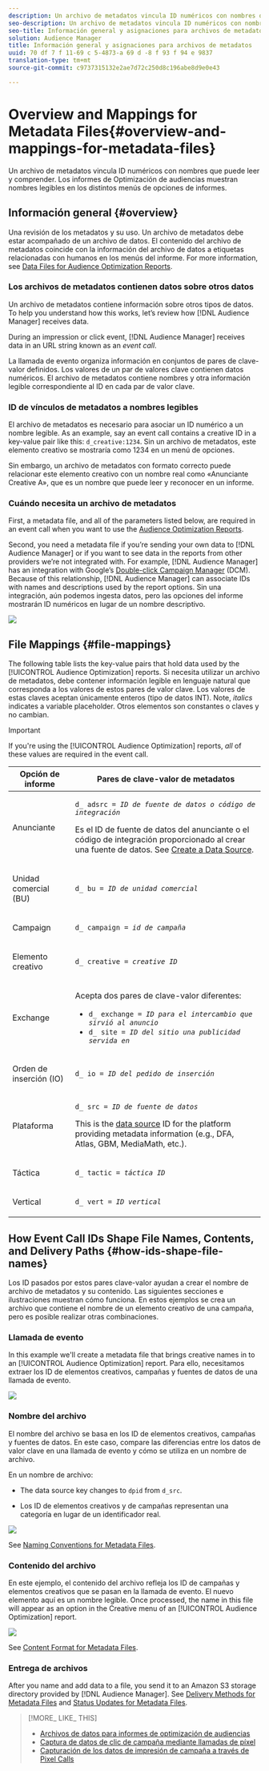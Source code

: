 ```yaml
---
description: Un archivo de metadatos vincula ID numéricos con nombres que puede leer y comprender. Los informes de Optimización de audiencias muestran nombres legibles en los distintos menús de opciones de informes.
seo-description: Un archivo de metadatos vincula ID numéricos con nombres que puede leer y comprender. Los informes de Optimización de audiencias muestran nombres legibles en los distintos menús de opciones de informes.
seo-title: Información general y asignaciones para archivos de metadatos
solution: Audience Manager
title: Información general y asignaciones para archivos de metadatos
uuid: 70 df 7 f 11-69 c 5-4873-a 69 d -8 f 93 f 94 e 9837
translation-type: tm+mt
source-git-commit: c9737315132e2ae7d72c250d8c196abe8d9e0e43

---
```



# Overview and Mappings for Metadata Files{#overview-and-mappings-for-metadata-files}

Un archivo de metadatos vincula ID numéricos con nombres que puede leer y comprender. Los informes de Optimización de audiencias muestran nombres legibles en los distintos menús de opciones de informes.

## Información general {#overview}

Una revisión de los metadatos y su uso. Un archivo de metadatos debe estar acompañado de un archivo de datos. El contenido del archivo de metadatos coincide con la información del archivo de datos a etiquetas relacionadas con humanos en los menús del informe. For more information, see [Data Files for Audience Optimization Reports](../../../reporting/audience-optimization-reports/metadata-files-intro/datafiles-intro.md).

### Los archivos de metadatos contienen datos sobre otros datos

Un archivo de metadatos contiene información sobre otros tipos de datos. To help you understand how this works, let’s review how [!DNL Audience Manager] receives data.

During an impression or click event, [!DNL Audience Manager] receives data in an URL string known as an *event call*.

La llamada de evento organiza información en conjuntos de pares de clave-valor definidos. Los valores de un par de valores clave contienen datos numéricos. El archivo de metadatos contiene nombres y otra información legible correspondiente al ID en cada par de valor clave.

### ID de vínculos de metadatos a nombres legibles

El archivo de metadatos es necesario para asociar un ID numérico a un nombre legible. As an example, say an event call contains a creative ID in a key-value pair like this: `d_creative:1234`. Sin un archivo de metadatos, este elemento creativo se mostraría como 1234 en un menú de opciones.

Sin embargo, un archivo de metadatos con formato correcto puede relacionar este elemento creativo con un nombre real como «Anunciante Creative A», que es un nombre que puede leer y reconocer en un informe.

### Cuándo necesita un archivo de metadatos

First, a metadata file, and all of the parameters listed below, are required in an event call when you want to use the [Audience Optimization Reports](../../../reporting/audience-optimization-reports/audience-optimization-reports.md).

Second, you need a metadata file if you’re sending your own data to [!DNL Audience Manager] or if you want to see data in the reports from other providers we’re not integrated with. For example, [!DNL Audience Manager] has an integration with Google’s [Double-click Campaign Manager](../../../reporting/audience-optimization-reports/aor-advertisers/import-dcm.md) (DCM). Because of this relationship, [!DNL Audience Manager] can associate IDs with names and descriptions used by the report options. Sin una integración, aún podemos ingesta datos, pero las opciones del informe mostrarán ID numéricos en lugar de un nombre descriptivo.

![](assets/metadata_menu.png)

## File Mappings {#file-mappings}

The following table lists the key-value pairs that hold data used by the [!UICONTROL Audience Optimization] reports. Si necesita utilizar un archivo de metadatos, debe contener información legible en lenguaje natural que corresponda a los valores de estos pares de valor clave. Los valores de estas claves aceptan únicamente enteros (tipo de datos INT). Note, *italics* indicates a variable placeholder. Otros elementos son constantes o claves y no cambian.

>[!IMPORTANT]
>
>If you&#39;re using the [!UICONTROL Audience Optimization] reports, *all* of these values are required in the event call.

<table id="table_B2C8C493080E449CA71C4EF07D9476BD"> 
 <thead> 
  <tr> 
   <th colname="col1" class="entry"> Opción de informe </th> 
   <th colname="col2" class="entry"> Pares de clave-valor de metadatos </th> 
  </tr> 
 </thead>
 <tbody> 
  <tr> 
   <td colname="col1"> <p>Anunciante </p> </td> 
   <td colname="col2"> <p> <code>d_ adsrc = <i>ID de fuente de datos o código de integración</i></code> </p> <p>Es el ID de fuente de datos del anunciante o el código de integración proporcionado al crear una fuente de datos. See <a href="../../../features/manage-datasources.md#create-data-source"> Create a Data Source</a>. </p> </td> 
  </tr> 
  <tr> 
   <td colname="col1"> <p>Unidad comercial (BU) </p> </td> 
   <td colname="col2"> <p> <code>d_ bu = <i>ID de unidad comercial</i></code> </p> </td> 
  </tr> 
  <tr> 
   <td colname="col1"> <p>Campaign </p> </td> 
   <td colname="col2"> <p> <code>d_ campaign = <i>id de campaña</i></code> </p> </td> 
  </tr> 
  <tr> 
   <td colname="col1"> <p>Elemento creativo </p> </td> 
   <td colname="col2"> <p> <code>d_ creative = <i>creative ID</i></code> </p> </td> 
  </tr> 
  <tr> 
   <td colname="col1"> <p>Exchange </p> </td> 
   <td colname="col2"> <p>Acepta dos pares de clave-valor diferentes: </p> 
    <ul id="ul_3B3B751A8A134096B0912E81A0983B9D"> 
     <li id="li_57BAC45A7B274AB695945E174A4D8A35"> <code>d_ exchange = <i>ID para el intercambio que sirvió al anuncio</i></code> </li> 
     <li id="li_CCDF00DE59D3451C8EF590DD3E1A806D"> <code>d_ site = <i>ID del sitio una publicidad servida en</i></code> </li> 
    </ul> </td> 
  </tr> 
  <tr> 
   <td colname="col1"> <p>Orden de inserción (IO) </p> </td> 
   <td colname="col2"> <p> <code>d_ io = <i>ID del pedido de inserción</i></code> </p> </td> 
  </tr> 
  <tr> 
   <td colname="col1"> <p>Plataforma </p> </td> 
   <td colname="col2"> <p> <code>d_ src = <i>ID de fuente de datos</i></code> </p> <p>This is the <a href="../../../features/datasources-list-and-settings.md#data-sources-list-and-settings"> data source</a> ID for the platform providing metadata information (e.g., DFA, Atlas, GBM, MediaMath, etc.). </p> </td> 
  </tr> 
  <tr> 
   <td colname="col1"> <p>Táctica </p> </td> 
   <td colname="col2"> <p> <code>d_ tactic = <i>táctica ID</i></code> </p> </td> 
  </tr> 
  <tr> 
   <td colname="col1"> <p>Vertical </p> </td> 
   <td colname="col2"> <p> <code>d_ vert = <i>ID vertical</i></code> </p> </td> 
  </tr> 
 </tbody> 
</table>

## How Event Call IDs Shape File Names, Contents, and Delivery Paths {#how-ids-shape-file-names}

Los ID pasados por estos pares clave-valor ayudan a crear el nombre de archivo de metadatos y su contenido. Las siguientes secciones e ilustraciones muestran cómo funciona. En estos ejemplos se crea un archivo que contiene el nombre de un elemento creativo de una campaña, pero es posible realizar otras combinaciones.

### Llamada de evento

In this example we&#39;ll create a metadata file that brings creative names in to an [!UICONTROL Audience Optimization] report. Para ello, necesitamos extraer los ID de elementos creativos, campañas y fuentes de datos de una llamada de evento.

![](assets/metadata_file_event.png)

### Nombre del archivo

El nombre del archivo se basa en los ID de elementos creativos, campañas y fuentes de datos. En este caso, compare las diferencias entre los datos de valor clave en una llamada de evento y cómo se utiliza en un nombre de archivo.

En un nombre de archivo:

* The data source key changes to `dpid` from `d_src`.

* Los ID de elementos creativos y de campañas representan una categoría en lugar de un identificador real.

![](assets/metadata_file_name.png)

See [Naming Conventions for Metadata Files](../../../reporting/audience-optimization-reports/metadata-files-intro/metadata-file-names.md).

### Contenido del archivo

En este ejemplo, el contenido del archivo refleja los ID de campañas y elementos creativos que se pasan en la llamada de evento. El nuevo elemento aquí es un nombre legible. Once processed, the name in this file will appear as an option in the Creative menu of an [!UICONTROL Audience Optimization] report.

![](assets/metadata_file_contents.png)

See [Content Format for Metadata Files](../../../reporting/audience-optimization-reports/metadata-files-intro/metadata-file-contents.md).

### Entrega de archivos

After you name and add data to a file, you send it to an Amazon S3 storage directory provided by [!DNL Audience Manager]. See [Delivery Methods for Metadata Files](../../../reporting/audience-optimization-reports/metadata-files-intro/metadata-delivery-methods.md) and [Status Updates for Metadata Files](../../../reporting/audience-optimization-reports/metadata-files-intro/metadata-update-status.md).

>[!MORE_ LIKE_ THIS]
>
>* [Archivos de datos para informes de optimización de audiencias](../../../reporting/audience-optimization-reports/metadata-files-intro/datafiles-intro.md)
>* [Captura de datos de clic de campaña mediante llamadas de píxel](../../../integration/media-data-integration/click-data-pixels.md)
>* [Capturación de los datos de impresión de campaña a través de Pixel Calls](../../../integration/media-data-integration/impression-data-pixels.md)

